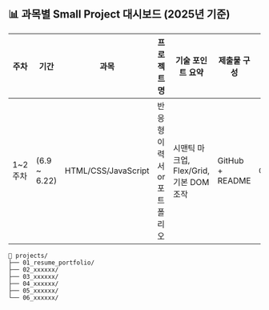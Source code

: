 ## 📊 과목별 Small Project 대시보드 (2025년 기준)

| 주차       | 기간              | 과목                  | 프로젝트명            | 기술 포인트 요약                                           | 제출물 구성                         | 폴더명                    |
| -------- | --------------- | ------------------- | ---------------- | --------------------------------------------------- | ------------------------------ | ---------------------- |
| 1\~2주차      | (6.9 \~ 6.22)   | HTML/CSS/JavaScript | 반응형 이력서 or 포트폴리오 | 시맨틱 마크업, Flex/Grid, 기본 DOM 조작                       | GitHub + README         | `01_resume_portfolio`  |

```
📁 projects/
├── 01_resume_portfolio/
├── 02_xxxxxx/
├── 03_xxxxxx/
├── 04_xxxxxx/
├── 05_xxxxxx/
└── 06_xxxxxx/
```
